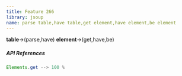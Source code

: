 ```yaml
---
title: Feature 266
library: jsoup
name: parse table,have table,get element,have element,be element
---
```


**table**->(parse,have) **element**->(get,have,be) 

##### API References

```java
Elements.get --> 100 %
```
